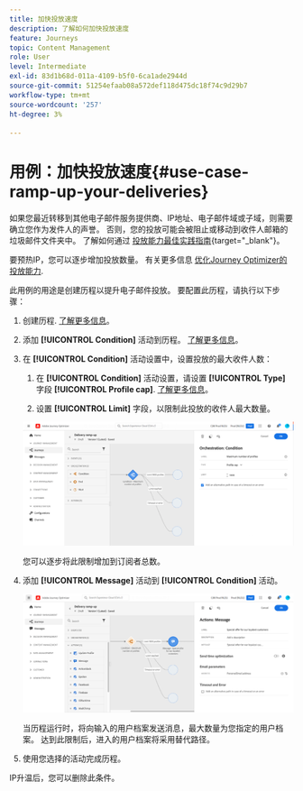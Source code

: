 ```yaml
---
title: 加快投放速度
description: 了解如何加快投放速度
feature: Journeys
topic: Content Management
role: User
level: Intermediate
exl-id: 83d1b68d-011a-4109-b5f0-6ca1ade2944d
source-git-commit: 51254efaab08a572def118d475dc18f74c9d29b7
workflow-type: tm+mt
source-wordcount: '257'
ht-degree: 3%

---
```


# 用例：加快投放速度{#use-case-ramp-up-your-deliveries}

如果您最近转移到其他电子邮件服务提供商、IP地址、电子邮件域或子域，则需要确立您作为发件人的声誉。 否则，您的投放可能会被阻止或移动到收件人邮箱的垃圾邮件文件夹中。 了解如何通过 [投放能力最佳实践指南](https://experienceleague.adobe.com/docs/deliverability-learn/deliverability-best-practice-guide/additional-resources/generic-resources/increase-reputation-with-ip-warming.html){target=&quot;_blank&quot;}。

要预热IP，您可以逐步增加投放数量。 有关更多信息 [优化Journey Optimizer的投放能力](../messages/deliverability.md).

此用例的用途是创建历程以提升电子邮件投放。 要配置此历程，请执行以下步骤：

1. 创建历程. [了解更多信息](journey-gs.md)。

1. 添加 **[!UICONTROL Condition]** 活动到历程。 [了解更多信息](condition-activity.md)。

1. 在 **[!UICONTROL Condition]** 活动设置中，设置投放的最大收件人数：

   1. 在 **[!UICONTROL Condition]** 活动设置，请设置 **[!UICONTROL Type]** 字段 **[!UICONTROL Profile cap]**. [了解更多信息](condition-activity.md#profile_cap)。

   1. 设置 **[!UICONTROL Limit]** 字段，以限制此投放的收件人最大数量。

   ![](../assets/profile-cap-condition.png)

   您可以逐步将此限制增加到订阅者总数。

1. 添加 **[!UICONTROL Message]** 活动到 **[!UICONTROL Condition]** 活动。

   ![](../assets/ramp-up-deliveries-message.png)

   当历程运行时，将向输入的用户档案发送消息，最大数量为您指定的用户档案。 达到此限制后，进入的用户档案将采用替代路径。

1. 使用您选择的活动完成历程。

IP升温后，您可以删除此条件。
